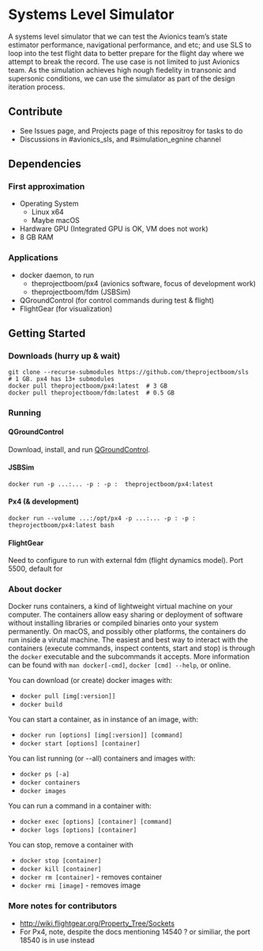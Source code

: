 # Systems Level Simulator

A systems level simulator that we can test the Avionics team’s state estimator 
performance, navigational performance, and etc; and use SLS to loop into the test flight data 
to better prepare for the flight day where we attempt to break the record. The use case is 
not limited to just Avionics team. As the simulation achieves high nough fiedelity in transonic 
and supersonic conditions, we can use the simulator as part of the design iteration process.

## Contribute
* See Issues page, and Projects page of this repositroy for tasks to do
* Discussions in #avionics_sls, and #simulation_egnine channel

## Dependencies
### First approximation
* Operating System
  * Linux x64
  * Maybe macOS
* Hardware GPU (Integrated GPU is OK, VM does not work)
* 8 GB RAM

### Applications
* docker daemon, to run
  * theprojectboom/px4 (avionics software, focus of development work)
  * theprojectboom/fdm (JSBSim)
* QGroundControl (for control commands during test & flight)
* FlightGear (for visualization)

## Getting Started
### Downloads (hurry up & wait)
```
git clone --recurse-submodules https://github.com/theprojectboom/sls  # 1 GB. px4 has 13+ submodules
docker pull theprojectboom/px4:latest  # 3 GB
docker pull theprojectboom/fdm:latest  # 0.5 GB
```

### Running
#### QGroundControl
Download, install, and run [QGroundControl](http://qgroundcontrol.com/).
#### JSBSim
```
docker run -p ...:... -p : -p :  theprojectboom/px4:latest
```
#### Px4 (& development)
```
docker run --volume ...:/opt/px4 -p ...:... -p : -p :  theprojectboom/px4:latest bash
```
#### FlightGear

Need to configure to run with external fdm (flight dynamics model).
Port 5500, default for 


### About docker
Docker runs containers, a kind of lightweight virtual machine on your computer. The containers allow
easy sharing or deployment of software without installing libraries or compiled binaries onto your
system permanently. On macOS, and possibly other platforms, the containers do run inside a virutal
machine. The easiest and best way to interact with the containers (execute commands, inspect
contents, start and stop) is through the `docker` executable and the subcommands it accepts. More
information can be found with `man docker[-cmd]`, `docker [cmd] --help`, or online.

You can download (or create) docker images with:
* `docker pull [img[:version]]`
* `docker build`

You can start a container, as in instance of an image, with:
* `docker run [options] [img[:version]] [command]`
* `docker start [options] [container]`

You can list running (or --all) containers and images with:
* `docker ps [-a]`
* `docker containers`
* `docker images`

You can run a command in a container with:
* `docker exec [options] [container] [command]`
* `docker logs [options] [container]`

You can stop, remove a container with
* `docker stop [container]`
* `docker kill [container]`
* `docker rm [container]` - removes container
* `docker rmi [image]` - removes image

### More notes for contributors
* http://wiki.flightgear.org/Property_Tree/Sockets
* For Px4, note, despite the docs mentioning 14540 ? or similiar, the port 18540 is in use instead
